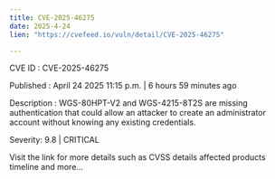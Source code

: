```yaml
---
title: CVE-2025-46275
date: 2025-4-24
lien: "https://cvefeed.io/vuln/detail/CVE-2025-46275"

---
```


CVE ID : CVE-2025-46275

Published :  April 24
2025
11:15 p.m. | 6 hours
59 minutes ago

Description : WGS-80HPT-V2 and WGS-4215-8T2S are missing authentication that could 
allow an attacker to create an administrator account without knowing any
 existing credentials.

Severity: 9.8 | CRITICAL

Visit the link for more details
such as CVSS details
affected products
timeline
and more...
